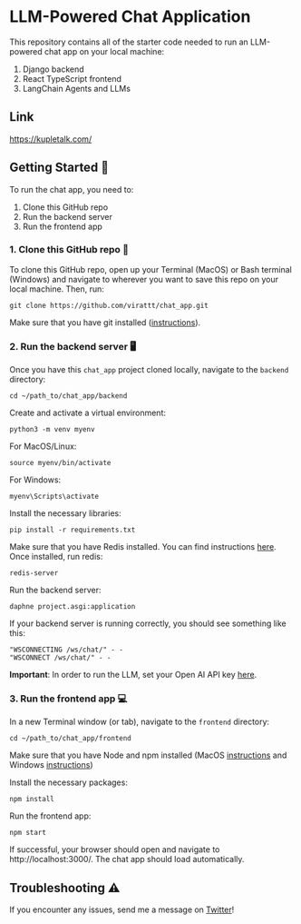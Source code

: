 # LLM-Powered Chat Application
This repository contains all of the starter code needed to run an LLM-powered chat app on your local machine:
1. Django backend
2. React TypeScript frontend
3. LangChain Agents and LLMs

## Link

https://kupletalk.com/

## Getting Started 🚀
To run the chat app, you need to:

1. Clone this GitHub repo
2. Run the backend server
3. Run the frontend app

### 1. Clone this GitHub repo 📁
To clone this GitHub repo, open up your Terminal (MacOS) or Bash terminal (Windows) and navigate to wherever you want to save this repo on your local machine.  Then, run: 

```
git clone https://github.com/virattt/chat_app.git
```

Make sure that you have git installed ([instructions](https://github.com/git-guides/install-git)).

### 2. Run the backend server 🖥️
Once you have this `chat_app` project cloned locally, navigate to the `backend` directory:

```
cd ~/path_to/chat_app/backend
```

Create and activate a virtual environment:

```
python3 -m venv myenv
```

For MacOS/Linux:
```
source myenv/bin/activate
```

For Windows:
```
myenv\Scripts\activate
```

Install the necessary libraries:
```
pip install -r requirements.txt
```

Make sure that you have Redis installed. You can find instructions [here](https://redis.io/docs/getting-started/installation/).
Once installed, run redis:
```
redis-server
```

Run the backend server:
```
daphne project.asgi:application
```

If your backend server is running correctly, you should see something like this:
```
"WSCONNECTING /ws/chat/" - -
"WSCONNECT /ws/chat/" - -
```

**Important**: In order to run the LLM, set your Open AI API key [here](https://github.com/virattt/chat_app/blob/main/backend/.env#L1).

### 3. Run the frontend app 💻
In a new Terminal window (or tab), navigate to the `frontend` directory:
```
cd ~/path_to/chat_app/frontend
```

Make sure that you have Node and npm installed (MacOS [instructions](https://nodejs.org/en/download/package-manager#macos) and Windows [instructions](https://nodejs.org/en/download/package-manager#windows-1))

Install the necessary packages:
```
npm install
```

Run the frontend app:
```
npm start
```

If successful, your browser should open and navigate to http://localhost:3000/.  The chat app should load automatically.


## Troubleshooting ⚠️
If you encounter any issues, send me a message on [Twitter](https://twitter.com/virat)!
